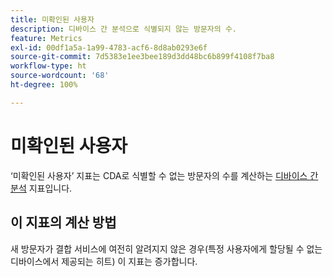 ```yaml
---
title: 미확인된 사용자
description: 디바이스 간 분석으로 식별되지 않는 방문자의 수.
feature: Metrics
exl-id: 00df1a5a-1a99-4783-acf6-8d8ab0293e6f
source-git-commit: 7d5383e1ee3bee189d3dd48bc6b899f4108f7ba8
workflow-type: ht
source-wordcount: '68'
ht-degree: 100%

---
```


# 미확인된 사용자

‘미확인된 사용자’ 지표는 CDA로 식별할 수 없는 방문자의 수를 계산하는 [디바이스 간 분석](../cda/overview.md) 지표입니다.

## 이 지표의 계산 방법

새 방문자가 결합 서비스에 여전히 알려지지 않은 경우(특정 사용자에게 할당될 수 없는 디바이스에서 제공되는 히트) 이 지표는 증가합니다.
